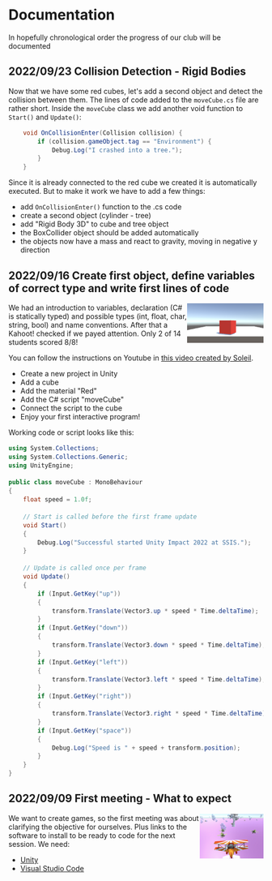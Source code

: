 # Documentation

In hopefully chronological order the progress of our club will be documented

## 2022/09/23 Collision Detection - Rigid Bodies

Now that we have some red cubes, let's add a second object and detect the collision between them. The lines of code added to the `moveCube.cs` file are rather short. Inside the `moveCube` class we add another void function to `Start()` and `Update()`:

``` cs
    void OnCollisionEnter(Collision collision) {
        if (collision.gameObject.tag == "Environment") {
            Debug.Log("I crashed into a tree.");
        }
    }
```

Since it is already connected to the red cube we created it is automatically executed. But to make it work we have to add a few things:

- add `OnCollisionEnter()` function to the .cs code
- create a second object (cylinder - tree)
- add "Rigid Body 3D" to cube and tree object
- the BoxCollider object should be added automatically
- the objects now have a mass and react to gravity, moving in negative y direction


## 2022/09/16 Create first object, define variables of correct type and write first lines of code

<img src="20220919_yaw.png" align="right" width="30%">

We had an introduction to variables, declaration (C# is statically typed) and possible types (int, float, char, string, bool) and name conventions. After that a Kahoot! checked if we payed attention. Only 2 of 14 students scored 8/8!

You can follow the instructions on Youtube in [this video created by Soleil](https://youtu.be/1-uLP7GGcRc).

- Create a new project in Unity
- Add a cube
- Add the material "Red"
- Add the C# script "moveCube"
- Connect the script to the cube
- Enjoy your first interactive program!

Working code or script looks like this:

``` c#
using System.Collections;
using System.Collections.Generic;
using UnityEngine;

public class moveCube : MonoBehaviour
{
    float speed = 1.0f;
    
    // Start is called before the first frame update
    void Start()
    {
        Debug.Log("Successful started Unity Impact 2022 at SSIS.");        
    }

    // Update is called once per frame
    void Update()
    {
        if (Input.GetKey("up"))
        {
            transform.Translate(Vector3.up * speed * Time.deltaTime);
        }
        if (Input.GetKey("down"))
        {
            transform.Translate(Vector3.down * speed * Time.deltaTime);
        }
        if (Input.GetKey("left"))
        {
            transform.Translate(Vector3.left * speed * Time.deltaTime);
        }
        if (Input.GetKey("right"))
        {
            transform.Translate(Vector3.right * speed * Time.deltaTime);
        }        
        if (Input.GetKey("space"))
        {
            Debug.Log("Speed is " + speed + transform.position);
        }        
    }
}

```

## 2022/09/09 First meeting - What to expect

<img src="20220919_asg_itch.io.png" align="right" width="25%">

We want to create games, so the first meeting was about clarifying the objective for ourselves. Plus links to the software to install to be ready to code for the next session. We need:

- [Unity](https://unity.com/download)
- [Visual Studio Code](https://code.visualstudio.com/)
